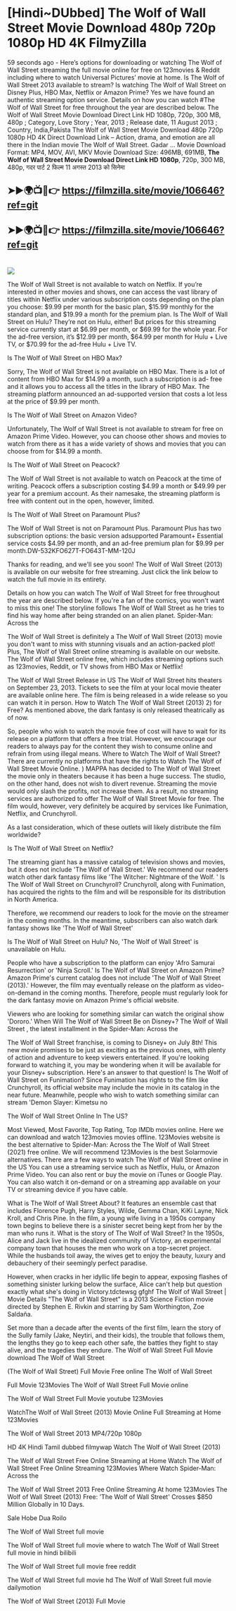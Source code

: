 # [Hindi~DUbbed] The Wolf of Wall Street Movie Download 480p 720p 1080p HD 4K FilmyZilla


59 seconds ago - Here’s options for downloading or watching The Wolf of Wall Street streaming the full movie online for free on 123movies & Reddit including where to watch Universal Pictures’ movie at home. Is The Wolf of Wall Street 2013 available to stream? Is watching The Wolf of Wall Street on Disney Plus, HBO Max, Netflix or Amazon Prime? Yes we have found an authentic streaming option service. Details on how you can watch #The Wolf of Wall Street for free throughout the year are described below. The Wolf of Wall Street Movie Download Direct Link HD 1080p, 720p, 300 MB, 480p ; Category, Love Story ; Year, 2013 ; Release date, 11 August 2013 ; Country, India,Pakista The Wolf of Wall Street Movie Download 480p 720p 1080p HD 4K Direct Download Link – Action, drama, and emotion are all there in the Indian movie The Wolf of Wall Street. Gadar ...
Movie Download Format: MP4, MOV, AVI, MKV
Movie Download Size: 496MB, 691MB, **The Wolf of Wall Street Movie Download Direct Link HD 1080p**, 720p, 300 MB, 480p, गदर पार्ट 2 फिल्म 11 अगस्त 2013 को सिनेमा

## ➤►🌍📺📱👉   https://filmzilla.site/movie/106646?ref=git

## ➤►🌍📺📱👉   https://filmzilla.site/movie/106646?ref=git

#

<img src="https://image.tmdb.org/t/p/w780//7Nwnmyzrtd0FkcRyPqmdzTPppQa.jpg" />

The Wolf of Wall Street is not available to watch on Netflix. If you’re interested in other movies and shows, one can access the vast library of titles within Netflix under various subscription costs depending on the plan you choose: $9.99 per month for the basic plan, $15.99 monthly for the standard plan, and $19.99 a month for the premium plan. Is The Wolf of Wall Street on Hulu? They’re not on Hulu, either! But prices for this streaming service currently start at $6.99 per month, or $69.99 for the whole year. For the ad-free version, it’s $12.99 per month, $64.99 per month for Hulu + Live TV, or $70.99 for the ad-free Hulu + Live TV.

Is The Wolf of Wall Street on HBO Max?

Sorry, The Wolf of Wall Street is not available on HBO Max. There is a lot of content from HBO Max for $14.99 a month, such a subscription is ad- free and it allows you to access all the titles in the library of HBO Max. The streaming platform announced an ad-supported version that costs a lot less at the price of $9.99 per month.

Is The Wolf of Wall Street on Amazon Video?

Unfortunately, The Wolf of Wall Street is not available to stream for free on Amazon Prime Video. However, you can choose other shows and movies to watch from there as it has a wide variety of shows and movies that you can choose from for $14.99 a month.

Is The Wolf of Wall Street on Peacock?

The Wolf of Wall Street is not available to watch on Peacock at the time of writing. Peacock offers a subscription costing $4.99 a month or $49.99 per year for a premium account. As their namesake, the streaming platform is free with content out in the open, however, limited.

Is The Wolf of Wall Street on Paramount Plus?

The Wolf of Wall Street is not on Paramount Plus. Paramount Plus has two subscription options: the basic version adsupported Paramount+ Essential service costs $4.99 per month, and an ad-free premium plan for $9.99 per month.DW-532KFO627T-FO643T-MM-120J

Thanks for reading, and we'll see you soon! The Wolf of Wall Street (2013) is available on our website for free streaming. Just click the link below to watch the full movie in its entirety.

Details on how you can watch The Wolf of Wall Street for free throughout the year are described below. If you're a fan of the comics, you won't want to miss this one! The storyline follows The Wolf of Wall Street as he tries to find his way home after being stranded on an alien planet. Spider-Man: Across the

The Wolf of Wall Street is definitely a The Wolf of Wall Street (2013) movie you don't want to miss with stunning visuals and an action-packed plot! Plus, The Wolf of Wall Street online streaming is available on our website. The Wolf of Wall Street online free, which includes streaming options such as 123movies, Reddit, or TV shows from HBO Max or Netflix!

The Wolf of Wall Street Release in US The Wolf of Wall Street hits theaters on September 23, 2013. Tickets to see the film at your local movie theater are available online here. The film is being released in a wide release so you can watch it in person. How to Watch The Wolf of Wall Street (2013) 2) for Free? As mentioned above, the dark fantasy is only released theatrically as of now.

So, people who wish to watch the movie free of cost will have to wait for its release on a platform that offers a free trial. However, we encourage our readers to always pay for the content they wish to consume online and refrain from using illegal means. Where to Watch The Wolf of Wall Street? There are currently no platforms that have the rights to Watch The Wolf of Wall Street Movie Online. ) MAPPA has decided to The Wolf of Wall Street the movie only in theaters because it has been a huge success. The studio, on the other hand, does not wish to divert revenue. Streaming the movie would only slash the profits, not increase them. As a result, no streaming services are authorized to offer The Wolf of Wall Street Movie for free. The film would, however, very definitely be acquired by services like Funimation, Netflix, and Crunchyroll.

As a last consideration, which of these outlets will likely distribute the film worldwide?

Is The Wolf of Wall Street on Netflix?

The streaming giant has a massive catalog of television shows and movies, but it does not include 'The Wolf of Wall Street.' We recommend our readers watch other dark fantasy films like 'The Witcher: Nightmare of the Wolf. ' Is The Wolf of Wall Street on Crunchyroll? Crunchyroll, along with Funimation, has acquired the rights to the film and will be responsible for its distribution in North America.

Therefore, we recommend our readers to look for the movie on the streamer in the coming months. In the meantime, subscribers can also watch dark fantasy shows like 'The Wolf of Wall Street'

Is The Wolf of Wall Street on Hulu? No, 'The Wolf of Wall Street' is unavailable on Hulu.

People who have a subscription to the platform can enjoy 'Afro Samurai Resurrection' or 'Ninja Scroll.' Is The Wolf of Wall Street on Amazon Prime? Amazon Prime's current catalog does not include 'The Wolf of Wall Street (2013).' However, the film may eventually release on the platform as video-on-demand in the coming months. Therefore, people must regularly look for the dark fantasy movie on Amazon Prime's official website.

Viewers who are looking for something similar can watch the original show 'Dororo.' When Will The Wolf of Wall Street Be on Disney+? The Wolf of Wall Street , the latest installment in the Spider-Man: Across the

The Wolf of Wall Street franchise, is coming to Disney+ on July 8th! This new movie promises to be just as exciting as the previous ones, with plenty of action and adventure to keep viewers entertained. If you're looking forward to watching it, you may be wondering when it will be available for your Disney+ subscription. Here's an answer to that question! Is The Wolf of Wall Street on Funimation? Since Funimation has rights to the film like Crunchyroll, its official website may include the movie in its catalog in the near future. Meanwhile, people who wish to watch something similar can stream 'Demon Slayer: Kimetsu no

The Wolf of Wall Street Online In The US?

Most Viewed, Most Favorite, Top Rating, Top IMDb movies online. Here we can download and watch 123movies movies offline. 123Movies website is the best alternative to Spider-Man: Across the The Wolf of Wall Street (2021) free online. We will recommend 123Movies is the best Solarmovie alternatives. There are a few ways to watch The Wolf of Wall Street online in the US You can use a streaming service such as Netflix, Hulu, or Amazon Prime Video. You can also rent or buy the movie on iTunes or Google Play. You can also watch it on-demand or on a streaming app available on your TV or streaming device if you have cable.

What is The Wolf of Wall Street About? It features an ensemble cast that includes Florence Pugh, Harry Styles, Wilde, Gemma Chan, KiKi Layne, Nick Kroll, and Chris Pine. In the film, a young wife living in a 1950s company town begins to believe there is a sinister secret being kept from her by the man who runs it. What is the story of The Wolf of Wall Street? In the 1950s, Alice and Jack live in the idealized community of Victory, an experimental company town that houses the men who work on a top-secret project. While the husbands toil away, the wives get to enjoy the beauty, luxury and debauchery of their seemingly perfect paradise.

However, when cracks in her idyllic life begin to appear, exposing flashes of something sinister lurking below the surface, Alice can't help but question exactly what she's doing in Victory.tdctewsg gfghf The Wolf of Wall Street | Movie Details "The Wolf of Wall Street" is a 2013 Science Fiction movie directed by Stephen E. Rivkin and starring by Sam Worthington, Zoe Saldaña.

Set more than a decade after the events of the first film, learn the story of the Sully family (Jake, Neytiri, and their kids), the trouble that follows them, the lengths they go to keep each other safe, the battles they fight to stay alive, and the tragedies they endure. The Wolf of Wall Street Full Movie download The Wolf of Wall Street

(The Wolf of Wall Street) Full Movie Free online The Wolf of Wall Street

Full Movie 123Movies The Wolf of Wall Street Full Movie online

The Wolf of Wall Street Full Movie youtube 123Movies

WatchThe Wolf of Wall Street (2013) Movie Online Full Streaming at Home 123Movies

The Wolf of Wall Street 2013 MP4/720p 1080p

HD 4K Hindi Tamil dubbed filmywap Watch The Wolf of Wall Street (2013)

The Wolf of Wall Street Free Online Streaming at Home Watch The Wolf of Wall Street Free Online Streaming 123Movies Where Watch Spider-Man: Across the

The Wolf of Wall Street 2013 Free Online Streaming At home 123Movies The Wolf of Wall Street (2013) Free: 'The Wolf of Wall Street' Crosses $850 Million Globally in 10 Days.

Sale Hobe Dua Roilo

The Wolf of Wall Street full movie

The Wolf of Wall Street full movie where to watch The Wolf of Wall Street full movie in hindi bilibili

The Wolf of Wall Street full movie free reddit

The Wolf of Wall Street full movie hd The Wolf of Wall Street full movie dailymotion

The Wolf of Wall Street (2013) Full Movie